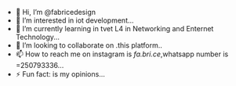 - 👋 Hi, I’m @fabricedesign
- 👀 I’m interested in iot development...
- 🌱 I’m currently learning in tvet L4 in Networking and Enternet Technology...
- 💞️ I’m looking to collaborate on .this platform..
- 📫 How to reach me on instagram is _fa.bri.ce_,whatsapp number is =250793336...
- ⚡ Fun fact: is my opinions...

<!---
fabricedesign/fabricedesign is a ✨ special ✨ repository because its `README.md` (this file) appears on your GitHub profile.
You can click the Preview link to take a look at your changes.
--->

